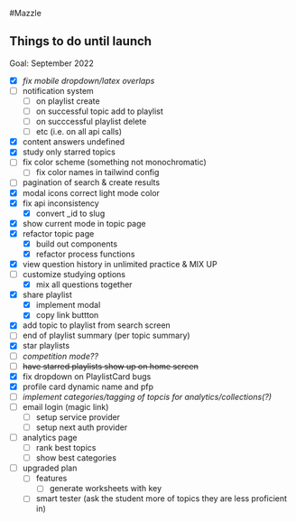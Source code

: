#Mazzle

## Things to do until launch

Goal: September 2022

- [x] _fix mobile dropdown/latex overlaps_
- [ ] notification system
  - [ ] on playlist create
  - [ ] on successful topic add to playlist
  - [ ] on succcessful playlist delete
  - [ ] etc (i.e. on all api calls)
- [x] content answers undefined
- [x] study only starred topics
- [ ] fix color scheme (something not monochromatic)
  - [ ] fix color names in tailwind config
- [ ] pagination of search & create results
- [x] modal icons correct light mode color
- [x] fix api inconsistency
  - [x] convert _id to slug
- [x] show current mode in topic page
- [x] refactor topic page
  - [x] build out components
  - [x] refactor process functions
- [x] view question history in unlimited practice & MIX UP
- [ ] customize studying options
  - [x] mix all questions together
- [x] share playlist
  - [x] implement modal
  - [x] copy link buttton
- [x] add topic to playlist from search screen
- [ ] end of playlist summary (per topic summary)
- [x] star playlists
- [ ] _competition mode??_
- [ ] ~~have starred playlists show up on home screen~~
- [x] fix dropdown on PlaylistCard bugs
- [x] profile card dynamic name and pfp
- [ ] _implement categories/tagging of topcis for analytics/collections(?)_
- [ ] email login (magic link)
  - [ ] setup service provider
  - [ ] setup next auth provider
- [ ] analytics page
  - [ ] rank best topics
  - [ ] show best categories
- [ ] upgraded plan
  - [ ] features
    - [ ] generate worksheets with key
   - [ ] smart tester (ask the student more of topics they are less proficient in)
